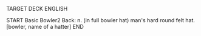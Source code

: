 TARGET DECK
ENGLISH

START
Basic
Bowler2
Back: n. (in full bowler hat) man's hard round felt hat. [bowler, name of a hatter]
END
